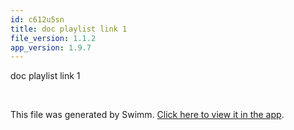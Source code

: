 ```yaml
---
id: c612u5sn
title: doc playlist link 1
file_version: 1.1.2
app_version: 1.9.7
---
```


doc playlist link 1

<br/>

This file was generated by Swimm. [Click here to view it in the app](http://localhost:5000/repos/Z2l0aHViJTNBJTNBTm9hUmVwbyUzQSUzQU5vYW96ZXI=/docs/c612u5sn).
